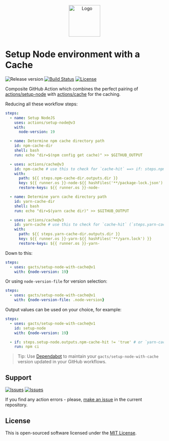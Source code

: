 <p align="center">
  <img src="https://user-images.githubusercontent.com/7326800/201543463-8ea68d4b-3eca-4b43-9b1b-e881bef75edd.png" alt="Logo" width="100" />
</p>

# Setup Node environment with a Cache

![Release version][badge_release_version]
[![Build Status][badge_build]][link_build]
[![License][badge_license]][link_license]

Composite GitHub Action which combines the perfect pairing of [actions/setup-node](https://github.com/actions/setup-node) with [actions/cache](https://github.com/actions/cache) for the caching.

Reducing all these workflow steps:

```yaml
steps:
  - name: Setup NodeJS
    uses: actions/setup-node@v3
    with:
      node-version: 19

  - name: Determine npm cache directory path
    id: npm-cache-dir
    shell: bash
    run: echo "dir=$(npm config get cache)" >> $GITHUB_OUTPUT

  - uses: actions/cache@v3
    id: npm-cache # use this to check for `cache-hit` ==> if: steps.npm-cache.outputs.cache-hit != 'true'
    with:
      path: ${{ steps.npm-cache-dir.outputs.dir }}
      key: ${{ runner.os }}-node-${{ hashFiles('**/package-lock.json') }}
      restore-keys: ${{ runner.os }}-node-

  - name: Determine yarn cache directory path
    id: yarn-cache-dir
    shell: bash
    run: echo "dir=$(yarn cache dir)" >> $GITHUB_OUTPUT

  - uses: actions/cache@v3
    id: yarn-cache # use this to check for `cache-hit` (`steps.yarn-cache.outputs.cache-hit != 'true'`)
    with:
      path: ${{ steps.yarn-cache-dir.outputs.dir }}
      key: ${{ runner.os }}-yarn-${{ hashFiles('**/yarn.lock') }}
      restore-keys: ${{ runner.os }}-yarn-
```

Down to this:

```yaml
steps:
  - uses: gacts/setup-node-with-cache@v1
    with: {node-version: 19}
```

Or using `node-version-file` for version selection:

```yaml
steps:
  - uses: gacts/setup-node-with-cache@v1
    with: {node-version-file: .node-version}
```

Output values can be used on your choice, for example:

```yaml
steps:
  - uses: gacts/setup-node-with-cache@v1
    id: setup-node
    with: {node-version: 19}

  - if: steps.setup-node.outputs.npm-cache-hit != 'true' # or `yarn-cache-hit`
    run: npm ci
```

> Tip: Use [Dependabot][use_dependabot] to maintain your `gacts/setup-node-with-cache` version updated in your GitHub workflows.

## Support

[![Issues][badge_issues]][link_issues]
[![Issues][badge_pulls]][link_pulls]

If you find any action errors - please, [make an issue][link_create_issue] in the current repository.

## License

This is open-sourced software licensed under the [MIT License][link_license].

[badge_build]:https://img.shields.io/github/workflow/status/gacts/setup-node-with-cache/tests?maxAge=30
[badge_release_version]:https://img.shields.io/github/release/gacts/setup-node-with-cache.svg?maxAge=30
[badge_license]:https://img.shields.io/github/license/gacts/setup-node-with-cache.svg?longCache=true
[badge_issues]:https://img.shields.io/github/issues/gacts/setup-node-with-cache.svg?maxAge=45
[badge_pulls]:https://img.shields.io/github/issues-pr/gacts/setup-node-with-cache.svg?maxAge=45

[link_build]:https://github.com/gacts/setup-node-with-cache/actions
[link_license]:https://github.com/gacts/setup-node-with-cache/blob/master/LICENSE
[link_issues]:https://github.com/gacts/setup-node-with-cache/issues
[link_create_issue]:https://github.com/gacts/setup-node-with-cache/issues/new
[link_pulls]:https://github.com/gacts/setup-node-with-cache/pulls

[use_dependabot]:https://docs.github.com/en/code-security/supply-chain-security/keeping-your-dependencies-updated-automatically/keeping-your-actions-up-to-date-with-dependabot
